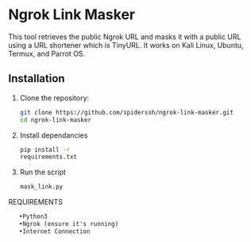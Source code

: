 # Ngrok Link Masker

This tool retrieves the public Ngrok URL and masks it with a public URL using a URL shortener which is TinyURL. It works on Kali Linux, Ubuntu, Termux, and Parrot OS.

## Installation

1. Clone the repository:
   ```bash
   git clone https://github.com/spiderssh/ngrok-link-masker.git
   cd ngrok-link-masker

2. Install dependancies
   ```bash
   pip install -r
   requirements.txt

3. Run the script
   ```bash
   mask_link.py

REQUIREMENTS 
```txt
   •Python3
   •Ngrok (ensure it's running) 
   •Internet Connection 
